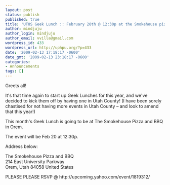 ```yaml
---
layout: post
status: publish
published: true
title: 'UTOS Geek Lunch :: February 20th @ 12:30p at the Smokehouse pizza & bbq incOrem'
author: mindjuju
author_login: mindjuju
author_email: vvilla@gmail.com
wordpress_id: 433
wordpress_url: http://uphpu.org/?p=433
date: '2009-02-13 17:18:17 -0600'
date_gmt: '2009-02-13 23:18:17 -0600'
categories:
- Announcements
tags: []
---
```

<p>Greets all!</p>
<p>It's that time again to start up Geek Lunches for this year, and we've decided to kick them off by having one in Utah County! (I have been sorely chastised for not having more events in Utah County &ndash; and look to amend that this year!)</p>
<p>This month's Geek Lunch is going to be at The Smokehouse Pizza and BBQ in Orem.  </p>
<p>The event will be Feb 20 at 12:30p.  </p>
<p>Address below:</p>
<p>The Smokehouse Pizza and BBQ<br />
214 East University Parkway<br />
Orem, Utah 84058 United States</p>
<p>PLEASE PLEASE RSVP @ http://upcoming.yahoo.com/event/1819312/</p>
